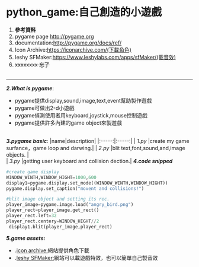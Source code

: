 # python_game:自己創造的小遊戲

 1. **參考資料**
   1. pygame page http://pygame.org
   2. documentation:http://pygame.org/docs/ref/
   3. Icon Archive:https://iconarchive.com/(下載角色)
   4. leshy SFMaker:https://www.leshylabs.com/apps/sfMaker/(載音效)
   5. ~~xxxxxxxx 忘了~~<br><br>
  ------
**_2.What is pygame_**:
  * pygame提供display,sound,image,text,event幫助製作遊戲
  * pygame可做出2-d小遊戲
  * pygame偵測使用者用keyboard,joystick,mouse控制遊戲
  * pygame提供許多內建的game object來製遊戲<br><br>
  
**_3.pygame basic_**:
    |name|description|
    |:-----:|:-----:|
    | _1.py_ |create my game surfance，game loop and darwing.|
    | _2.py_ |blit text,font,sound,and,image objects.     |  
    | _3.py_ |getting user keyboard and collision dection.|
**_4.code snipped_**
```python
#create game display
WINDOW_WINTH,WINDOW_HIGHT=1000,600
display1=pygame.display.set_mode((WINDOW_WINTH,WINDOW_HIGHT))
pygame.display.set_caption("movent and collisions!")

```
```python
#blit image object and setting its rec.
player_image=pygame.image.load("angry_bird.png")
player_rect=player_image.get_rect()
player_rect.left=32
player_rect.centery=WINDOW_HIGHT//2
 display1.blit(player_image,player_rect)
 ```
 **_5.game assets:_**
   * .[icon archive:](https://iconarchive.com/)網站提供角色下載<br>
   * .[leshy SFMaker:](https://www.leshylabs.com/apps/sfMaker/)網站可以載遊戲特效，也可以簡單自己製音效
  

